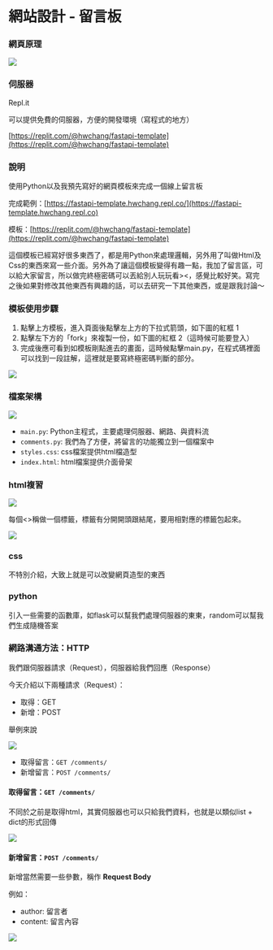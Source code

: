 # 網站設計 - 留言板

### 網頁原理

![](<.gitbook/assets/image (125).png>)

### 伺服器

Repl.it

可以提供免費的伺服器，方便的開發環境（寫程式的地方）

[https://replit.com/@hwchang/fastapi-template](https://replit.com/@hwchang/fastapi-template)

### 說明

使用Python以及我預先寫好的網頁模板來完成一個線上留言板

完成範例：[https://fastapi-template.hwchang.repl.co/](https://fastapi-template.hwchang.repl.co)

模板：[https://replit.com/@hwchang/fastapi-template](https://replit.com/@hwchang/fastapi-template)

這個模板已經寫好很多東西了，都是用Python來處理邏輯，另外用了叫做Html及Css的東西來寫一些介面。另外為了讓這個模板變得有趣一點，我加了留言區，可以給大家留言，所以做完終極密碼可以丟給別人玩玩看><，感覺比較好笑。寫完之後如果對修改其他東西有興趣的話，可以去研究一下其他東西，或是跟我討論～

### 模板使用步驟

1. 點擊上方模板，進入頁面後點擊左上方的下拉式箭頭，如下圖的紅框 1
2. 點擊左下方的「fork」來複製一份，如下圖的紅框 2（這時候可能要登入）
3. 完成後應可看到如模板剛點進去的畫面，這時候點擊main.py，在程式碼裡面可以找到一段註解，這裡就是要寫終極密碼判斷的部分。

![](<.gitbook/assets/image (122).png>)

### 檔案架構

![](<.gitbook/assets/image (124).png>)

* `main.py`: Python主程式，主要處理伺服器、網路、與資料流
* `comments.py`: 我們為了方便，將留言的功能獨立到一個檔案中
* `styles.css`: css檔案提供html檔造型
* `index.html`: html檔案提供介面骨架

### html複習

![](<.gitbook/assets/image (123).png>)

每個<>稱做一個標籤，標籤有分開開頭跟結尾，要用相對應的標籤包起來。



![](<.gitbook/assets/image (128).png>)



### css

不特別介紹，大致上就是可以改變網頁造型的東西

### python

引入一些需要的函數庫，如flask可以幫我們處理伺服器的東東，random可以幫我們生成隨機答案





### 網路溝通方法：HTTP

我們跟伺服器請求（Request），伺服器給我們回應（Response）

今天介紹以下兩種請求（Request）：

* 取得：GET
* 新增：POST

舉例來說

![](<.gitbook/assets/image (127).png>)

* 取得留言：`GET /comments/`
* 新增留言：`POST /comments/`

#### 取得留言：`GET /comments/`

不同於之前是取得html，其實伺服器也可以只給我們資料，也就是以類似list + dict的形式回傳

![](<.gitbook/assets/image (121).png>)

#### 新增留言：`POST /comments/`

新增當然需要一些參數，稱作 **Request Body**

例如：

* author: 留言者
* content: 留言內容

![](<.gitbook/assets/image (126).png>)



